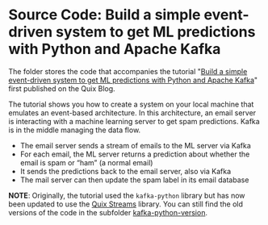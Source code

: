 # Source Code: Build a simple event-driven system to get ML predictions with Python and Apache Kafka

The folder stores the code that accompanies the tutorial "[Build a simple event-driven system to get ML predictions with Python and Apache Kafka](#)" first published on the Quix Blog.

The tutorial shows you how to create a system on your local machine that emulates an event-based architecture. In this architecture, an email server is interacting with a machine learning server to get spam predictions. Kafka is in the middle managing the data flow.
* The email server sends a stream of emails to the ML server via Kafka
* For each email, the ML server returns a prediction about whether the email is spam or “ham” (a normal email)
* It sends the predictions back to the email server, also via Kafka
* The mail server can then update the spam label in its email database

**NOTE**: Originally, the tutorial used the `kafka-python` library but has now been updated to use the [Quix Streams](https://github.com/quixio/quix-streams) library. You can still find the old versions of the code in the subfolder [kafka-python-version](kafka-python-version).
